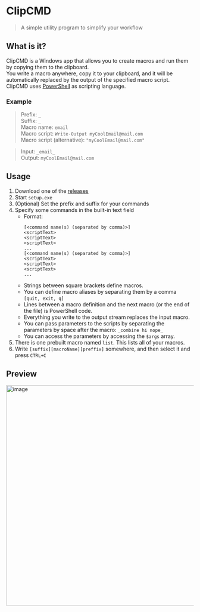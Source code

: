 # ClipCMD

> A simple utility program to simplify your workflow

## What is it?

ClipCMD is a Windows app that allows you to create macros and run them by copying them to the clipboard.\
You write a macro anywhere, copy it to your clipboard, and it will be automatically replaced by the output of the specified macro script.\
ClipCMD uses [PowerShell](https://learn.microsoft.com/en-us/powershell/scripting) as scripting language.

### Example

> Prefix: `_`\
> Suffix: `_`\
> Macro name: `email`\
> Macro script: `Write-Output myCoolEmail@mail.com`\
> Macro script (alternative): `"myCoolEmail@mail.com"`

> Input: `_email_`\
> Output: `myCoolEmail@mail.com`

## Usage

1. Download one of the [releases](https://github.com/Stone-Red-Code/ClipCMD/releases)
1. Start `setup.exe`
1. (Optional) Set the prefix and suffix for your commands
1. Specify some commands in the built-in text field
   - Format: 
      ```
      [<command name(s) (separated by comma)>]
      <scriptText>
      <scriptText>
      <scriptText>
      ...
      [<command name(s) (separated by comma)>]
      <scriptText>
      <scriptText>
      <scriptText>
      ...
      ```
   - Strings between square brackets define macros.
   - You can define macro aliases by separating them by a comma `[quit, exit, q]`
   - Lines between a macro definition and the next macro (or the end of the file) is PowerShell code.
   - Everything you write to the output stream replaces the input macro.
   - You can pass parameters to the scripts by separating the parameters by space after the macro: `_combine hi nope_`
   - You can access the parameters by accessing the `$args` array.
1. There is one prebuilt macro named `list`. This lists all of your macros.
1. Write `[suffix][macroName][preffix]` somewhere, and then select it and press `CTRL+C`

## Preview

<img width="591" alt="image" src="https://user-images.githubusercontent.com/56473591/226146460-d9d2e8fc-3754-44c7-bc43-2e32f1d07847.png">
